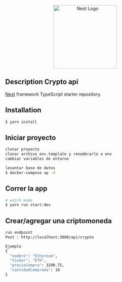<p align="center">
  <a href="http://nestjs.com/" target="blank"><img src="https://nestjs.com/img/logo-small.svg" width="200" alt="Nest Logo" /></a>
</p>

## Description Crypto api

[Nest](https://github.com/nestjs/nest) framework TypeScript starter repository.

## Installation

```bash
$ yarn install
```

## Iniciar proyecto

```bash
clonar proyecto
clonar archivo env.template y renombrarlo a env
cambiar variables de entorno

levantar base de datos
$ docker-compose up -d
```

## Correr la app

```bash
# watch mode
$ yarn run start:dev
```

## Crear/agregar una criptomoneda

```bash
run endpoint
Post : http://localhost:3000/api/crypto

Ejemplo
{
  "nombre": "Ethereum",
  "ticker": "ETH",
  "precioCompra": 3200.75,
  "cantidadComprada": 10
}


```
